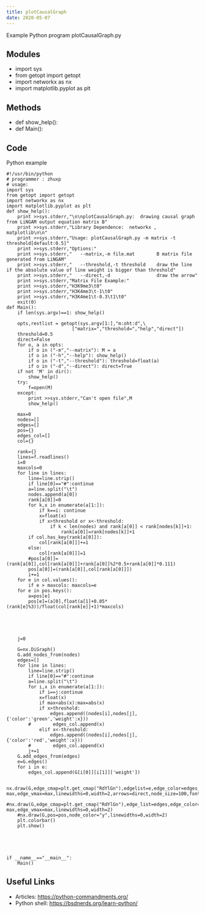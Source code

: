 ```yaml
---
title: plotCausalGraph
date: 2020-05-07
---
```

Example Python program plotCausalGraph.py

## Modules

* import sys
* from getopt import getopt
* import networkx as nx
* import matplotlib.pyplot as plt

## Methods

* def show_help():
* def Main():

## Code

Python example

    #!/usr/bin/python 
    # programmer : zhuxp
    # usage:
    import sys
    from getopt import getopt
    import networkx as nx
    import matplotlib.pyplot as plt
    def show_help():
        print >>sys.stderr,"\n\nplotCausalGraph.py:  drawing causal graph from LiNGAM output equation matrix B"
        print >>sys.stderr,"Library Dependence:  networkx , matplotlib\n\n"
        print >>sys.stderr,"Usage: plotCausalGraph.py -m matrix -t threshold[default:0.5]"
        print >>sys.stderr,"Options:"
        print >>sys.stderr,"   --matrix,-m file.mat        B matrix file generated from LiNGAM"
        print >>sys.stderr,"   --threshold,-t threshold    draw the line if the absolute value of line weight is bigger than threshold"
        print >>sys.stderr,"   --direct,-d                 draw the arrow"
        print >>sys.stderr,"Matrix File Example:"
        print >>sys.stderr,"H3K9me3\t0"
        print >>sys.stderr,"H3K4me3\t-1\t0"
        print >>sys.stderr,"H3K4me1\t-0.3\t1\t0"
        exit(0)
    def Main():
        if len(sys.argv)==1: show_help()
    
        opts,restlist = getopt(sys.argv[1:],"m:oht:d",\
                            ["matrix=","threshold=","help","direct"])
        threshold=0.5
        direct=False
        for o, a in opts:
            if o in ("-m","--matrix"): M = a
            if o in ("-h","--help"): show_help()
            if o in ("-t","--threshold"): threshold=float(a)
            if o in ("-d","--direct"): direct=True
        if not 'M' in dir():
            show_help()
        try:
            f=open(M)
        except:
            print >>sys.stderr,"Can't open file",M
            show_help()
    
        max=0
        nodes=[]
        edges=[]
        pos={}
        edges_col=[]
        col={}
        
        rank={}
        lines=f.readlines()
        i=0
        maxcols=0
        for line in lines:
            line=line.strip()
            if line[0]=="#":continue
            a=line.split("\t")
            nodes.append(a[0])
            rank[a[0]]=0
            for k,x in enumerate(a[1:]):
                if k==i: continue
                x=float(x)
                if x>threshold or x<-threshold:
                    if k < len(nodes) and rank[a[0]] < rank[nodes[k]]+1:
                        rank[a[0]]=rank[nodes[k]]+1
            if col.has_key(rank[a[0]]):
                col[rank[a[0]]]+=1
            else:
                col[rank[a[0]]]=1
            #pos[a[0]]=(rank[a[0]],col[rank[a[0]]]+rank[a[0]]%2*0.5+rank[a[0]]*0.111)
            pos[a[0]]=(rank[a[0]],col[rank[a[0]]])
            i+=1
        for e in col.values():
            if e > maxcols: maxcols=e
        for e in pos.keys():
            a=pos[e]
            pos[e]=(a[0],float(a[1]+0.05*(rank[e]%3))/float(col[rank[e]]+1)*maxcols)
    
    
    
    
    
        j=0
     
        G=nx.DiGraph()
        G.add_nodes_from(nodes)
        edges=[]
        for line in lines:
            line=line.strip()
            if line[0]=="#":continue
            a=line.split("\t")
            for i,x in enumerate(a[1:]):
                if i==j:continue
                x=float(x)
                if max<abs(x):max=abs(x)
                if x>threshold:
                    edges.append((nodes[i],nodes[j],{'color':'green','weight':x}))
            #        edges_col.append(x)
                elif x<-threshold:
                    edges.append((nodes[i],nodes[j],{'color':'red','weight':x}))
            #        edges_col.append(x)
            j+=1
        G.add_edges_from(edges)
        e=G.edges()
        for i in e:
            edges_col.append(G[i[0]][i[1]]['weight'])
    
        nx.draw(G,edge_cmap=plt.get_cmap("RdYlGn"),edgelist=e,edge_color=edges_col,pos=pos,node_color="y",edge_vmin=-max,edge_vmax=max,linewidths=0,width=2,arrows=direct,node_size=100,font_size=10)
        #nx.draw(G,edge_cmap=plt.get_cmap("RdYlGn"),edge_list=edges,edge_color=edges_col,pos=pos,node_color="y",edge_vmin=-max,edge_vmax=max,linewidths=0,width=2)
        #nx.draw(G,pos=pos,node_color="y",linewidths=0,width=2)
        plt.colorbar()
        plt.show()
    
    
    
    
        
    if __name__=="__main__":
        Main()
    
    

## Useful Links

- Articles: https://python-commandments.org/
- Python shell: https://bsdnerds.org/learn-python/
